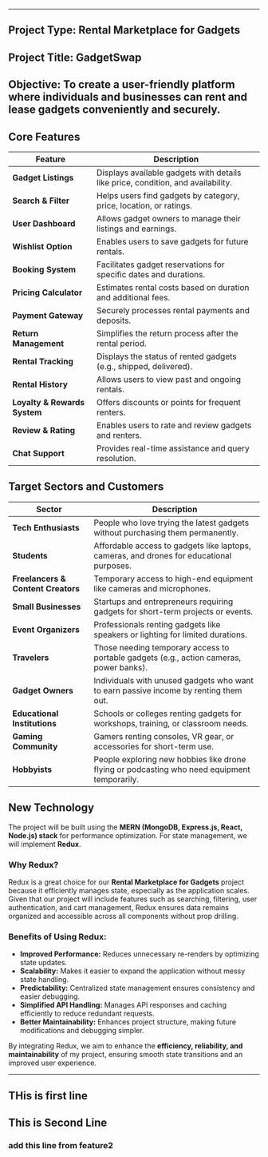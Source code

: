 
---
## **Project Type:** Rental Marketplace for Gadgets
## **Project Title:** GadgetSwap

**Objective:** To create a user-friendly platform where individuals and businesses can rent and lease gadgets conveniently and securely.
---
## **Core Features**
|Feature|Description|
|---|---|
|**Gadget Listings**| Displays available gadgets with details like price, condition, and availability.|
|**Search & Filter**| Helps users find gadgets by category, price, location, or ratings.|
|**User Dashboard**| Allows gadget owners to manage their listings and earnings.|
|**Wishlist Option**| Enables users to save gadgets for future rentals.|
|**Booking System**| Facilitates gadget reservations for specific dates and durations.|
|**Pricing Calculator**| Estimates rental costs based on duration and additional fees.|
|**Payment Gateway**| Securely processes rental payments and deposits.|
|**Return Management**| Simplifies the return process after the rental period.|
|**Rental Tracking**| Displays the status of rented gadgets (e.g., shipped, delivered).|
|**Rental History**| Allows users to view past and ongoing rentals.|
|**Loyalty & Rewards System**| Offers discounts or points for frequent renters.|
|**Review & Rating**| Enables users to rate and review gadgets and renters.|
|**Chat Support**| Provides real-time assistance and query resolution.|

## **Target Sectors and Customers**
|Sector|Description|
|---|---|
|**Tech Enthusiasts**|People who love trying the latest gadgets without purchasing them permanently.|
|**Students**|Affordable access to gadgets like laptops, cameras, and drones for educational purposes.|
|**Freelancers & Content Creators**|Temporary access to high-end equipment like cameras and microphones.|
|**Small Businesses**|Startups and entrepreneurs requiring gadgets for short-term projects or events.|
|**Event Organizers**|Professionals renting gadgets like speakers or lighting for limited durations.|
|**Travelers**|Those needing temporary access to portable gadgets (e.g., action cameras, power banks).|
|**Gadget Owners**|Individuals with unused gadgets who want to earn passive income by renting them out.|
|**Educational Institutions**|Schools or colleges renting gadgets for workshops, training, or classroom needs.|
|**Gaming Community**|Gamers renting consoles, VR gear, or accessories for short-term use.|
|**Hobbyists**|People exploring new hobbies like drone flying or podcasting who need equipment temporarily.|

## **New Technology**
The project will be built using the **MERN (MongoDB, Express.js, React, Node.js) stack** for performance optimization. For state management, we will implement **Redux**.

### **Why Redux?**
Redux is a great choice for our **Rental Marketplace for Gadgets** project because it efficiently manages state, especially as the application scales. Given that our project will include features such as searching, filtering, user authentication, and cart management, Redux ensures data remains organized and accessible across all components without prop drilling.
### **Benefits of Using Redux:**
- **Improved Performance:** Reduces unnecessary re-renders by optimizing state updates.
- **Scalability:** Makes it easier to expand the application without messy state handling.
- **Predictability:** Centralized state management ensures consistency and easier debugging.
- **Simplified API Handling:** Manages API responses and caching efficiently to reduce redundant requests.
- **Better Maintainability:** Enhances project structure, making future modifications and debugging simpler.

By integrating Redux, we aim to enhance the **efficiency, reliability, and maintainability** of my project, ensuring smooth state transitions and an improved user experience.

---

## THis is first line
## This is Second Line
### add this line from feature2
